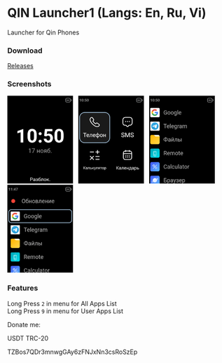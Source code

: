 # QIN Launcher1 (Langs: En, Ru, Vi)

Launcher for Qin Phones

### Download

[Releases](https://github.com/MrJohnDev/qin_launcher1/releases/latest)

### Screenshots

<img src='./images/screen1.png' width='150'>&nbsp;&nbsp;&nbsp;<img src='./images/screen2.png' width='150'>&nbsp;&nbsp;&nbsp;<img src='./images/screen3.png' width='150'>&nbsp;&nbsp;&nbsp;<img src='./images/screen4.png' width='150'>

### Features

Long Press `2` in menu for All Apps List  
Long Press `9` in menu for User Apps List


Donate me:

USDT TRC-20

TZBos7QDr3mnwgGAy6zFNJxNn3csRoSzEp

